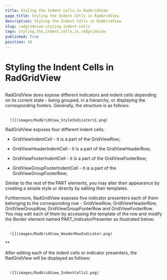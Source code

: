 ```yaml
---
title: Styling the Indent Cells in RadGridView
page_title: Styling the Indent Cells in RadGridView
description: Styling the Indent Cells in RadGridView
slug: radgridview-styling-indent-cells
tags: styling,the,indent,cells,in,radgridview
published: True
position: 16
---
```


# Styling the Indent Cells in RadGridView



## 

RadGridView does expose different indicators and indent cells depending on its current state - being grouped, in a hierarchy, or displaying the corresponding footers. Generally, the structure is as follows:




         
      ![](images/RadGridView_StyleIndicators1.png)

RadGridView exposes four different indent cells:

* GridViewIndentCell - it is a part of the GridViewRow;

* GridViewHeaderIndentCell - it is a part of the GridViewHeaderRow;

* GridViewFooterIndentCell - it is a part of the GridViewFooterRow;

* GridViewGroupFooterIndentCell - it is a part of the GridViewGroupFooterRow;

Similar to the rest of the PART elements, you may alter their appearance by creating a simple style or directly by editing their templates.

Furthermore, RadGridView exposes five indicator presenters each of them belonging to the corresponding row - GridViewRow, GridViewHeaderRow, GridViewGroupRow, GridViewGroupFooterRow and GridViewFooterRow. You may edit each of them by accessing the template of the row and modify the Border element named PART_IndicatorPresenter as illustrated below:




         
      ![](images/RadGridView_HeaderRowIndicator.png)

**

After editing each of the indent cells or indicator presenters, the RadGridView will be displayed as follows:




         
      ![](images/RadGridView_IndentCells2.png)


